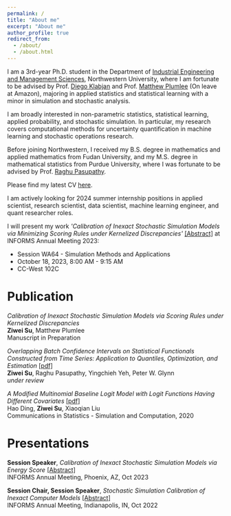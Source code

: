 ```yaml
---
permalink: /
title: "About me"
excerpt: "About me"
author_profile: true
redirect_from: 
  - /about/
  - /about.html
---
```


I am a 3rd-year Ph.D. student in the Department of [Industrial Engineering and Management Sciences](https://www.mccormick.northwestern.edu/industrial/), Northwestern University, where I am fortunate to be advised by Prof. [Diego Klabjan](https://dynresmanagement.com/index.html) and Prof. [Matthew Plumlee](http://users.iems.northwestern.edu/~mplumlee/) (On leave at Amazon), majoring in applied statistics and statistical learning with a minor in simulation and stochastic analysis.

I am broadly interested in non-parametric statistics, statistical learning, applied probability, and stochastic simulation. In particular, my research covers computational methods for uncertainty quantification in machine learning and stochastic operations research.

Before joining Northwestern, I received my B.S. degree in mathematics and applied mathematics from Fudan University, and my M.S. degree in mathematical statistics from Purdue University, where I was fortunate to be advised by Prof. [Raghu Pasupathy](https://web.ics.purdue.edu/~pasupath/).

Please find my latest CV [here](https://ziweisu.github.io/files/CV_Ziwei_Su_1.pdf).

I am actively looking for 2024 summer internship positions in applied scientist, research scientist, data scientist, machine learning engineer, and quant researcher roles.

I will present my work <em>'Calibration of Inexact Stochastic Simulation Models via Minimizing Scoring Rules under Kernelized Discrepancies'</em> [\[Abstract\]](https://www.abstractsonline.com/pp8/?__hstc=194041586.25a158d799955c9e28b4cac1b2d4cea0.1683759608597.1695755968069.1695924267557.14&__hssc=194041586.1.1695924267557&__hsfp=970765120&hsCtaTracking=8565990a-f890-45db-8248-5e530111907a%7C2782dcb1-3c43-4263-8050-061684381408#!/10856/presentation/9497) at INFORMS Annual Meeting 2023:
- Session WA64 - Simulation Methods and Applications
- October 18, 2023, 8:00 AM - 9:15 AM
- CC-West 102C

# Publication

<em>Calibration of Inexact Stochastic Simulation Models via Scoring Rules under Kernelized Discrepancies</em>  
**Ziwei Su**, Matthew Plumlee  
Manuscript in Preparation

<em>Overlapping Batch Confidence Intervals on Statistical Functionals Constructed from Time Series: Application to Quantiles, Optimization, and Estimation</em> [\[pdf\]](https://arxiv.org/abs/2307.08609)  
**Ziwei Su**, Raghu Pasupathy, Yingchieh Yeh, Peter W. Glynn  
<em>under review</em>

<em>A Modified Multinomial Baseline Logit Model with Logit Functions Having Different Covariates</em> [\[pdf\]](https://www.tandfonline.com/doi/pdf/10.1080/03610918.2018.1529238)  
Hao Ding, **Ziwei Su**, Xiaoqian Liu  
Communications in Statistics - Simulation and Computation, 2020

# Presentations

**Session Speaker**, <em>Calibration of Inexact Stochastic Simulation Models via Energy Score</em> [\[Abstract\]](https://www.abstractsonline.com/pp8/#!/10856/presentation/9497)  
INFORMS Annual Meeting, Phoenix, AZ, Oct 2023  

**Session Chair, Session Speaker**, <em>Stochastic Simulation Calibration of Inexact Computer Models</em> [\[Abstract\]](https://www.abstractsonline.com/pp8/#!/10693/presentation/9333)  
INFORMS Annual Meeting, Indianapolis, IN, Oct 2022
